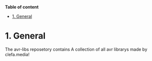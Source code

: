 **Table of content**
- [1. General](#1-general)

# 1. General
The avr-libs reposetory contains 
A collection of all avr librarys made by clefa.media!
